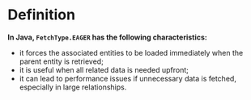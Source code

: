 # Definition
**In Java, `FetchType.EAGER` has the following characteristics:**
- it forces the associated entities to be loaded immediately when the parent entity is retrieved;
- it is useful when all related data is needed upfront;
- it can lead to performance issues if unnecessary data is fetched, especially in large relationships.
